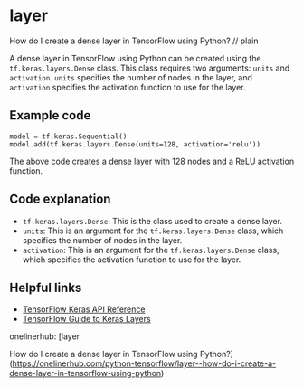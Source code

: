 # layer

How do I create a dense layer in TensorFlow using Python?
// plain

A dense layer in TensorFlow using Python can be created using the `tf.keras.layers.Dense` class. This class requires two arguments: `units` and `activation`. `units` specifies the number of nodes in the layer, and `activation` specifies the activation function to use for the layer.

## Example code

```
model = tf.keras.Sequential()
model.add(tf.keras.layers.Dense(units=128, activation='relu'))
```

The above code creates a dense layer with 128 nodes and a ReLU activation function.

## Code explanation


* `tf.keras.layers.Dense`: This is the class used to create a dense layer.
* `units`: This is an argument for the `tf.keras.layers.Dense` class, which specifies the number of nodes in the layer.
* `activation`: This is an argument for the `tf.keras.layers.Dense` class, which specifies the activation function to use for the layer.

## Helpful links

* [TensorFlow Keras API Reference](https://www.tensorflow.org/api_docs/python/tf/keras/layers/Dense)
* [TensorFlow Guide to Keras Layers](https://www.tensorflow.org/guide/keras/layers)

onelinerhub: [layer

How do I create a dense layer in TensorFlow using Python?](https://onelinerhub.com/python-tensorflow/layer--how-do-i-create-a-dense-layer-in-tensorflow-using-python)